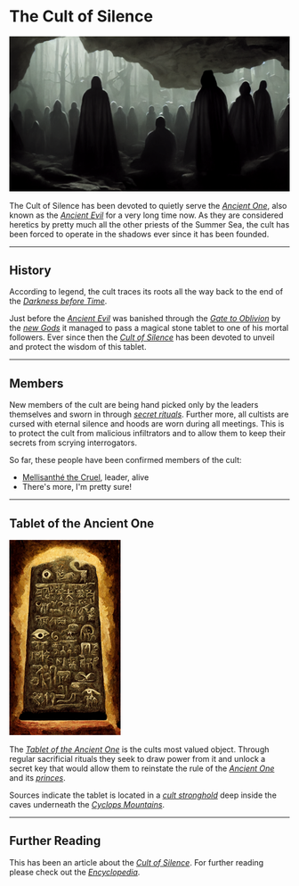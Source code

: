 # The Cult of Silence

![Cultists of Silence gathered to initiate a new member](./assets/img012.png)

The Cult of Silence has been devoted to quietly serve the [*Ancient One*](./glossary.md#ancient-evil), also known as the [*Ancient Evil*](./glossary.md#ancient-evil) for a very long time now. As they are considered heretics by pretty much all the other priests of the Summer Sea, the cult has been forced to operate in the shadows ever since it has been founded.

---
## History
According to legend, the cult traces its roots all the way back to the end of the [*Darkness before Time*](./glossary.md#darkness-before-time).  

Just before the [*Ancient Evil*](./glossary.md#ancient-evil) was banished through the [*Gate to Oblivion*](./glossary.md#gate-to-oblivion) by the [*new Gods*](./glossary.md#pantheon) it managed to pass a magical stone tablet to one of his mortal followers. Ever since then the [*Cult of Silence*](./glossary.md#cult-of-silence) has been devoted to unveil and protect the wisdom of this tablet.

---
## Members
New members of the cult are being hand picked only by the leaders themselves and sworn in through [*secret rituals*](./glossary.md#silent-initiation-ritual). Further more, all cultists are cursed with eternal silence and hoods are worn during all meetings. This is to protect the cult from malicious infiltrators and to allow them to keep their secrets from scrying interrogators.

So far, these people have been confirmed members of the cult:
- [Mellisanthé the Cruel](./glossary.md#mellisanthé-the-cruel), leader, alive
- There's more, I'm pretty sure!

---
## Tablet of the Ancient One
<img src="./assets/img014.png" width="200" id="fleft">

The [*Tablet of the Ancient One*](./glossary.md#tablet-of-the-ancient-one) is the cults most valued object. Through regular sacrificial rituals they seek to draw power from it and unlock a secret key that would allow them to reinstate the rule of the [*Ancient One*](./glossary.md#ancient-evil) and its [*princes*](./glossary.md#prince-morbogh-of-eternal-doom).

Sources indicate the tablet is located in a [*cult stronghold*](./glossary.md#castle-queblekch) deep inside the caves underneath the [*Cyclops Mountains*](./glossary.md#cyclops-mountains).

<p class="clearfix"></p>

---
## Further Reading
This has been an article about the [*Cult of Silence*](./glossary.md#cult-of-silence). For further reading please check out the [*Encyclopedia*](./index.md).
